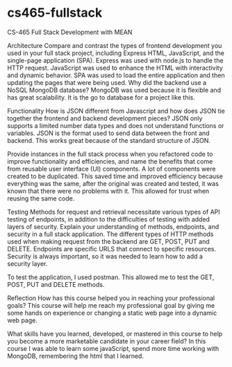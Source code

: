 # cs465-fullstack
CS-465 Full Stack Development with MEAN


Architecture
Compare and contrast the types of frontend development you used in your full stack project,
including Express HTML, JavaScript, and the single-page application (SPA).
Express was used with node.js to handle the HTTP request.
JavaScript was used to enhance the HTML with interactivity and dynamic behavior. 
SPA was used to load the entire application and then updating the pages that were being used. 
Why did the backend use a NoSQL MongoDB database?
MongoDB was used because it is flexible and has great scalability. It is the go to database for a project like this. 

Functionality
How is JSON different from Javascript and how does JSON tie together the frontend and backend development pieces?
JSON only supports a limited number data types and does not understand functions or variables.
JSON is the format used to send data between the front and backend. This works great because of the standard structure of JSON. 

Provide instances in the full stack process when you refactored code to improve functionality 
and efficiencies, and name the benefits that come from reusable user interface (UI) components.
A lot of components were created to be duplicated. This saved time and improved efficiency because everything was the same, after the original was created and tested, it was known that there were no problems with it. This allowed for trust when reusing the same code. 


Testing
Methods for request and retrieval necessitate various types of API testing of endpoints, 
in addition to the difficulties of testing with added layers of security. Explain your 
understanding of methods, endpoints, and security in a full stack application.
The different types of HTTP methods used when making request from the backend are  GET, POST, PUT and DELETE. 
Endpoints are specific URLS that connect to specific resources. 
Security is always important, so it was needed to learn how to add a security layer. 

To test the application, I used postman. This allowed me to test the GET, POST, PUT and DELETE methods. 

Reflection
How has this course helped you in reaching your professional goals? 
This course will help me reach my professional goal by giving me some hands on experience or 
changing a static web page into a dynamic web page.

What skills have you learned, developed, or mastered in this course to help 
you become a more marketable candidate in your career field?
In this course I was able to learn some javaScript, spend more time working with MongoDB, remembering the html that I learned. 
